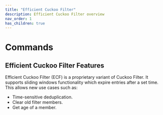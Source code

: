 ```yaml
---
title: "Efficient Cuckoo Filter"
description: Efficient Cuckoo Filter overview
nav_order: 1
has_children: true
---
```


# Commands

## Efficient Cuckoo Filter Features

Efficient Cuckoo Filter (ECF) is a proprietary variant of Cuckoo Filter. It supports sliding windows functionality which expire entries after a set time. This allows new use cases such as:

* Time-sensitive deduplication.
* Clear old filter members.
* Get age of a member.
